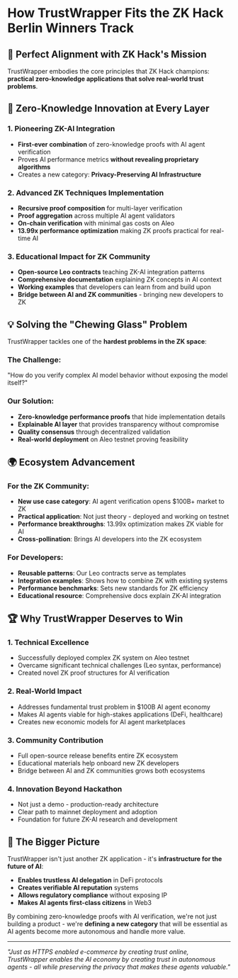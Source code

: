 # How TrustWrapper Fits the ZK Hack Berlin Winners Track

## 🎯 Perfect Alignment with ZK Hack's Mission

TrustWrapper embodies the core principles that ZK Hack champions: **practical zero-knowledge applications that solve real-world trust problems**.

## 🔐 Zero-Knowledge Innovation at Every Layer

### 1. **Pioneering ZK-AI Integration**
- **First-ever combination** of zero-knowledge proofs with AI agent verification
- Proves AI performance metrics **without revealing proprietary algorithms**
- Creates a new category: **Privacy-Preserving AI Infrastructure**

### 2. **Advanced ZK Techniques Implementation**
- **Recursive proof composition** for multi-layer verification
- **Proof aggregation** across multiple AI agent validators
- **On-chain verification** with minimal gas costs on Aleo
- **13.99x performance optimization** making ZK proofs practical for real-time AI

### 3. **Educational Impact for ZK Community**
- **Open-source Leo contracts** teaching ZK-AI integration patterns
- **Comprehensive documentation** explaining ZK concepts in AI context
- **Working examples** that developers can learn from and build upon
- **Bridge between AI and ZK communities** - bringing new developers to ZK

## 💡 Solving the "Chewing Glass" Problem

TrustWrapper tackles one of the **hardest problems in the ZK space**:

### The Challenge:
"How do you verify complex AI model behavior without exposing the model itself?"

### Our Solution:
- **Zero-knowledge performance proofs** that hide implementation details
- **Explainable AI layer** that provides transparency without compromise
- **Quality consensus** through decentralized validation
- **Real-world deployment** on Aleo testnet proving feasibility

## 🌍 Ecosystem Advancement

### For the ZK Community:
- **New use case category**: AI agent verification opens $100B+ market to ZK
- **Practical application**: Not just theory - deployed and working on testnet
- **Performance breakthroughs**: 13.99x optimization makes ZK viable for AI
- **Cross-pollination**: Brings AI developers into the ZK ecosystem

### For Developers:
- **Reusable patterns**: Our Leo contracts serve as templates
- **Integration examples**: Shows how to combine ZK with existing systems
- **Performance benchmarks**: Sets new standards for ZK efficiency
- **Educational resource**: Comprehensive docs explain ZK-AI integration

## 🏆 Why TrustWrapper Deserves to Win

### 1. **Technical Excellence**
- Successfully deployed complex ZK system on Aleo testnet
- Overcame significant technical challenges (Leo syntax, performance)
- Created novel ZK proof structures for AI verification

### 2. **Real-World Impact**
- Addresses fundamental trust problem in $100B AI agent economy
- Makes AI agents viable for high-stakes applications (DeFi, healthcare)
- Creates new economic models for AI agent marketplaces

### 3. **Community Contribution**
- Full open-source release benefits entire ZK ecosystem
- Educational materials help onboard new ZK developers
- Bridge between AI and ZK communities grows both ecosystems

### 4. **Innovation Beyond Hackathon**
- Not just a demo - production-ready architecture
- Clear path to mainnet deployment and adoption
- Foundation for future ZK-AI research and development

## 🚀 The Bigger Picture

TrustWrapper isn't just another ZK application - it's **infrastructure for the future of AI**:

- **Enables trustless AI delegation** in DeFi protocols
- **Creates verifiable AI reputation** systems
- **Allows regulatory compliance** without exposing IP
- **Makes AI agents first-class citizens** in Web3

By combining zero-knowledge proofs with AI verification, we're not just building a product - we're **defining a new category** that will be essential as AI agents become more autonomous and handle more value.

---

*"Just as HTTPS enabled e-commerce by creating trust online, TrustWrapper enables the AI economy by creating trust in autonomous agents - all while preserving the privacy that makes these agents valuable."*